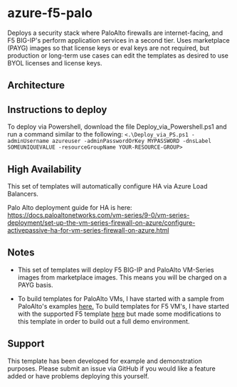 # azure-f5-palo
Deploys a security stack where PaloAlto firewalls are internet-facing, and F5 BIG-IP's perform application services in a second tier. Uses marketplace (PAYG) images so that license keys or eval keys are not required, but production or long-term use cases can edit the templates as desired to use BYOL licenses and license keys.

## Architecture

## Instructions to deploy
To deploy via Powershell, download the file Deploy_via_Powershell.ps1 and run a command similar to the following:
`<.\Deploy_via_PS.ps1 -adminUsername azureuser -adminPasswordOrKey MYPASSWORD -dnsLabel SOMEUNIQUEVALUE -resourceGroupName YOUR-RESOURCE-GROUP>`

## High Availability
This set of templates will automatically configure HA via Azure Load Balancers.

Palo Alto deployment guide for HA is here: https://docs.paloaltonetworks.com/vm-series/9-0/vm-series-deployment/set-up-the-vm-series-firewall-on-azure/configure-activepassive-ha-for-vm-series-firewall-on-azure.html

## Notes
* This set of templates will deploy F5 BIG-IP and PaloAlto VM-Series images from marketplace images. This means you will be charged on a PAYG basis.

* To build templates for PaloAlto VMs, I have started with a sample from PaloAlto's examples [here.](https://github.com/PaloAltoNetworks/azure/tree/master/vmseries-avset) To build templates for F5 VM's, I have started with the supported F5 template [here](https://github.com/F5Networks/f5-azure-arm-templates/tree/master/supported/failover/same-net/via-lb/3nic/new-stack/payg) but made some modifications to this template in order to build out a full demo environment. 

## Support
This template has been developed for example and demonstration purposes. Please submit an issue via GitHub if you would like a feature added or have problems deploying this yourself.